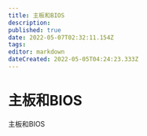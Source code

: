 ```yaml
---
title: 主板和BIOS
description: 
published: true
date: 2022-05-07T02:32:11.154Z
tags: 
editor: markdown
dateCreated: 2022-05-05T04:24:23.333Z
---
```


# 主板和BIOS
主板和BIOS